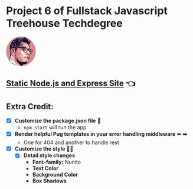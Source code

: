 # Project 6 of Fullstack Javascript Treehouse Techdegree

![This is an illustration of Misael Ruiz](https://github.com/misaruiz/04-oop-game-show-app/blob/main/images/misa-avatar.png?raw=true)

## [Static Node.js and Express Site](https://misaruiz.herokuapp.com/) :point_left:

## Extra Credit:

- [x] **Customize the package.json file** :mag_right:
  - `npm start` will run the app
- [x] **Render helpful Pug templates in your error handling middleware** :arrow_left: :arrow_right:
  - One for 404 and another to handle rest
- [x] **Customize the style** :artist:
  - [x] **Detail style changes**
    - **Font-family:** Nunito
    - **Text Color**
    - **Background Color**
    - **Box Shadows**
